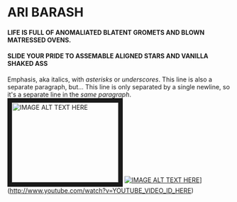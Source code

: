 # ARI BARASH 
#### LIFE IS FULL OF ANOMALIATED BLATENT GROMETS AND BLOWN MATRESSED OVENS. 
#### SLIDE YOUR PRIDE TO ASSEMABLE ALIGNED STARS AND VANILLA SHAKED ASS
Emphasis, aka italics, with *asterisks* or _underscores_.
This line is also a separate paragraph, but...
This line is only separated by a single newline, so it's a separate line in the *same paragraph*.
<a href="http://www.youtube.com/watch?feature=player_embedded&v=YOUTUBE_VIDEO_ID_HERE
" target="_blank"><img src="http://img.youtube.com/vi/YOUTUBE_VIDEO_ID_HERE/0.jpg" 
alt="IMAGE ALT TEXT HERE" width="240" height="180" border="10" /></a>
[![IMAGE ALT TEXT HERE]([)](https://www.youtube.com/channel/UCJBcX2v6Ib97KOvJsL-O-Ow/videos)](http://www.youtube.com/watch?v=YOUTUBE_VIDEO_ID_HERE)



